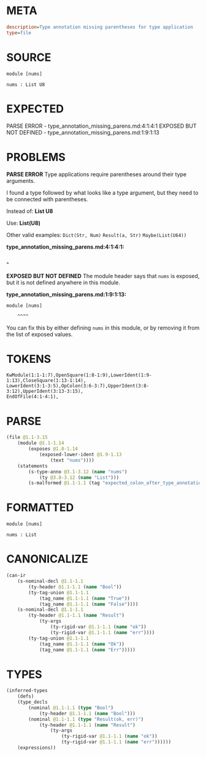 # META
~~~ini
description=Type annotation missing parentheses for type application
type=file
~~~
# SOURCE
~~~roc
module [nums]

nums : List U8
~~~
# EXPECTED
PARSE ERROR - type_annotation_missing_parens.md:4:1:4:1
EXPOSED BUT NOT DEFINED - type_annotation_missing_parens.md:1:9:1:13
# PROBLEMS
**PARSE ERROR**
Type applications require parentheses around their type arguments.

I found a type followed by what looks like a type argument, but they need to be connected with parentheses.

Instead of:
    **List U8**

Use:
    **List(U8)**

Other valid examples:
    `Dict(Str, Num)`
    `Result(a, Str)`
    `Maybe(List(U64))`

**type_annotation_missing_parens.md:4:1:4:1:**
```roc

```
^


**EXPOSED BUT NOT DEFINED**
The module header says that `nums` is exposed, but it is not defined anywhere in this module.

**type_annotation_missing_parens.md:1:9:1:13:**
```roc
module [nums]
```
        ^^^^
You can fix this by either defining `nums` in this module, or by removing it from the list of exposed values.

# TOKENS
~~~zig
KwModule(1:1-1:7),OpenSquare(1:8-1:9),LowerIdent(1:9-1:13),CloseSquare(1:13-1:14),
LowerIdent(3:1-3:5),OpColon(3:6-3:7),UpperIdent(3:8-3:12),UpperIdent(3:13-3:15),
EndOfFile(4:1-4:1),
~~~
# PARSE
~~~clojure
(file @1.1-3.15
	(module @1.1-1.14
		(exposes @1.8-1.14
			(exposed-lower-ident @1.9-1.13
				(text "nums"))))
	(statements
		(s-type-anno @3.1-3.12 (name "nums")
			(ty @3.8-3.12 (name "List")))
		(s-malformed @1.1-1.1 (tag "expected_colon_after_type_annotation"))))
~~~
# FORMATTED
~~~roc
module [nums]

nums : List
~~~
# CANONICALIZE
~~~clojure
(can-ir
	(s-nominal-decl @1.1-1.1
		(ty-header @1.1-1.1 (name "Bool"))
		(ty-tag-union @1.1-1.1
			(tag_name @1.1-1.1 (name "True"))
			(tag_name @1.1-1.1 (name "False"))))
	(s-nominal-decl @1.1-1.1
		(ty-header @1.1-1.1 (name "Result")
			(ty-args
				(ty-rigid-var @1.1-1.1 (name "ok"))
				(ty-rigid-var @1.1-1.1 (name "err"))))
		(ty-tag-union @1.1-1.1
			(tag_name @1.1-1.1 (name "Ok"))
			(tag_name @1.1-1.1 (name "Err")))))
~~~
# TYPES
~~~clojure
(inferred-types
	(defs)
	(type_decls
		(nominal @1.1-1.1 (type "Bool")
			(ty-header @1.1-1.1 (name "Bool")))
		(nominal @1.1-1.1 (type "Result(ok, err)")
			(ty-header @1.1-1.1 (name "Result")
				(ty-args
					(ty-rigid-var @1.1-1.1 (name "ok"))
					(ty-rigid-var @1.1-1.1 (name "err"))))))
	(expressions))
~~~
